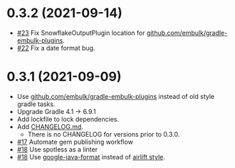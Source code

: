 0.3.2 (2021-09-14)
==================

* [#23](https://github.com/trocco-io/embulk-output-snowflake/pull/23) Fix SnowflakeOutputPlugin location for [github.com/embulk/gradle-embulk-plugins](https://github.com/embulk/gradle-embulk-plugins).
* [#22](https://github.com/trocco-io/embulk-output-snowflake/pull/22) Fix a date format bug.

0.3.1 (2021-09-09)
==================

* Use [github.com/embulk/gradle-embulk-plugins](https://github.com/embulk/gradle-embulk-plugins) instead of old style gradle tasks.
* Upgrade Gradle 4.1 -> 6.9.1
* Add lockfile to lock dependencies.
* Add [CHANGELOG.md](./CHANGELOG.md).
    * There is no CHANGELOG for versions prior to 0.3.0.
* [#17](https://github.com/trocco-io/embulk-output-snowflake/pull/17) Automate gem publishing workflow
* [#18](https://github.com/trocco-io/embulk-output-snowflake/pull/18) Use spotless as a linter
* [#18](https://github.com/trocco-io/embulk-output-snowflake/pull/18) Use [google-java-format](https://github.com/google/google-java-format) instead of [airlift style](https://github.com/airlift/codestyle).
